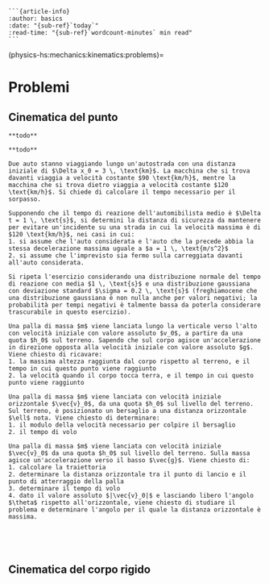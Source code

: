 ````{only} html
```{article-info}
:author: basics
:date: "{sub-ref}`today`"
:read-time: "{sub-ref}`wordcount-minutes` min read"
```
````

(physics-hs:mechanics:kinematics:problems)=
# Problemi

## Cinematica del punto
```{exercise} Velocità media
**todo**
```
```{exercise} Velocità media vettore (su percorso chiuso)
**todo**
```
```{exercise}
Due auto stanno viaggiando lungo un'autostrada con una distanza iniziale di $\Delta x_0 = 3 \, \text{km}$. La macchina che si trova davanti viaggia a velocità costante $90 \text{km/h}$, mentre la macchina che si trova dietro viaggia a velocità costante $120 \text{km/h}$. Si chiede di calcolare il tempo necessario per il sorpasso.
```
```{exercise}
Supponendo che il tempo di reazione dell'automibilista medio è $\Delta t = 1 \, \text{s}$, si determini la distanza di sicurezza da mantenere per evitare un'incidente su una strada in cui la velocità massima è di $120 \text{km/h}$, nei casi in cui:
1. si assume che l'auto considerata e l'auto che la precede abbia la stessa decelerazione massima uguale a $a = 1 \, \text{m/s^2}$
2. si assume che l'imprevisto sia fermo sulla carreggiata davanti all'auto considerata.

```
```{exercise} 
Si ripeta l'esercizio considerando una distribuzione normale del tempo di reazione con media $1 \, \text{s}$ e una distribuzione gaussiana con deviazione standard $\sigma = 0.2 \, \text{s}$ (freghiamocene che una distribuzione gaussiana è non nulla anche per valori negativi; la probabilità per tempi negativi è talmente bassa da poterla considerare trascurabile in questo esercizio). 
```
```{exercise} 
Una palla di massa $m$ viene lanciata lungo la verticale verso l'alto con velocità iniziale con valore assoluto $v_0$, a partire da una quota $h_0$ sul terreno. Sapendo che sul corpo agisce un'accelerazione in direzione opposta alla velocità iniziale con valore assoluto $g$. Viene chiesto di ricavare:
1. la massima altezza raggiunta dal corpo rispetto al terreno, e il tempo in cui questo punto viene raggiunto
2. la velocità quando il corpo tocca terra, e il tempo in cui questo punto viene raggiunto
```
```{exercise}
Una palla di massa $m$ viene lanciata con velocità iniziale orizzontale $\vec{v}_0$, da una quota $h_0$ sul livello del terreno. Sul terreno, è posizionato un bersaglio a una distanza orizzontale $\ell$ nota. Viene chiesto di determinare:
1. il modulo della velocità necessario per colpire il bersaglio
2. il tempo di volo
```
```{exercise}
Una palla di massa $m$ viene lanciata con velocità iniziale $\vec{v}_0$ da una quota $h_0$ sul livello del terreno. Sulla massa agisce un'accelerazione verso il basso $\vec{g}$. Viene chiesto di:
1. calcolare la traiettoria
2. determinare la distanza orizzontale tra il punto di lancio e il punto di atterraggio della palla
3. determinare il tempo di volo
4. dato il valore assoluto $|\vec{v}_0|$ e lasciando libero l'angolo $\theta$ rispetto all'orizzontale, viene chiesto di studiare il problema e determinare l'angolo per il quale la distanza orizzontale è massima.
```
```{exercise} Moto circolare 1.
```
```{exercise} Moto circolare 2.
```
```{exercise} Moto circolare 3.
```
```{exercise} Forze centrali e coniche
```

## Cinematica del corpo rigido

